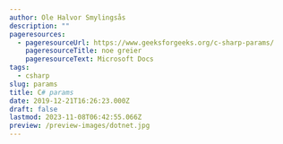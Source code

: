 ```yaml
---
author: Ole Halvor Smylingsås
description: ""
pageresources:
  - pageresourceUrl: https://www.geeksforgeeks.org/c-sharp-params/
    pageresourceTitle: noe greier
    pageresourceText: Microsoft Docs
tags:
  - csharp
slug: params
title: C# params
date: 2019-12-21T16:26:23.000Z
draft: false
lastmod: 2023-11-08T06:42:55.066Z
preview: /preview-images/dotnet.jpg
---
```


<!--more-->
